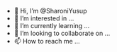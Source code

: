 - 👋 Hi, I’m @SharoniYusup
- 👀 I’m interested in ...
- 🌱 I’m currently learning ...
- 💞️ I’m looking to collaborate on ...
- 📫 How to reach me ...

<!---
SharoniYusup/SharoniYusup is a ✨ special ✨ repository because its `README.md` (this file) appears on your GitHub profile.
You can click the Preview link to take a look at your changes.
--->
